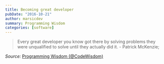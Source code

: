 ```yaml
---
title: Becoming great developer
pubDate: "2016-10-21"
author: marsicdev
summary: Programming Wisdom
categories: [software]
---
```


> Every great developer you know got there by solving problems they were unqualified to solve until they actually did it. - Patrick McKenzie;

_Source:_ [Programming Wisdom (@CodeWisdom)](https://twitter.com/CodeWisdom/status/788071840841396224)
